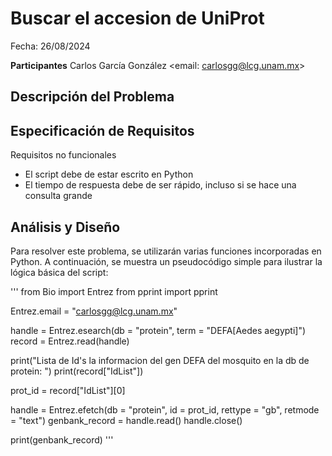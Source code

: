# Buscar el accesion de UniProt

Fecha: 26/08/2024

**Participantes**
Carlos García González <email: carlosgg@lcg.unam.mx>


## Descripción del Problema




## Especificación de Requisitos

Requisitos no funcionales

- El script debe de estar escrito en Python
- El tiempo de respuesta debe de ser rápido, incluso si se hace una consulta grande


## Análisis y Diseño

Para resolver este problema, se utilizarán varias funciones incorporadas en Python. A continuación, se muestra un pseudocódigo simple para ilustrar la lógica básica del script:

'''
from Bio import Entrez
from pprint import pprint

Entrez.email = "carlosgg@lcg.unam.mx"

handle = Entrez.esearch(db = "protein", term = "DEFA[Aedes aegypti]")
record = Entrez.read(handle)

print("Lista de Id's la informacion del gen DEFA del mosquito en la db de protein: ")
print(record["IdList"])

prot_id = record["IdList"][0]

handle = Entrez.efetch(db = "protein", id = prot_id, rettype = "gb", retmode = "text")
genbank_record = handle.read()
handle.close()

print(genbank_record)
'''





